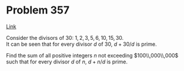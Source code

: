 # Problem 357

[Link](https://projecteuler.net/problem=357)

Consider the divisors of $30$: $1,2,3,5,6,10,15,30$.  
It can be seen that for every divisor $d$ of $30$, $d + 30 / d$ is prime. 

Find the sum of all positive integers $n$ not exceeding $100\\,000\\,000$  
such that for every divisor $d$ of $n$, $d + n / d$ is prime.
